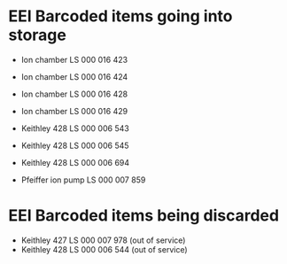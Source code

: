 
# EEI Barcoded items going into storage

* Ion chamber 	LS 000 016 423
* Ion chamber 	LS 000 016 424
* Ion chamber 	LS 000 016 428
* Ion chamber 	LS 000 016 429

* Keithley 428 	LS 000 006 543
* Keithley 428 	LS 000 006 545
* Keithley 428 	LS 000 006 694

* Pfeiffer ion pump 	LS 000 007 859

# EEI Barcoded items being discarded

* Keithley 427	LS 000 007 978 (out of service)
* Keithley 428 	LS 000 006 544 (out of service)
